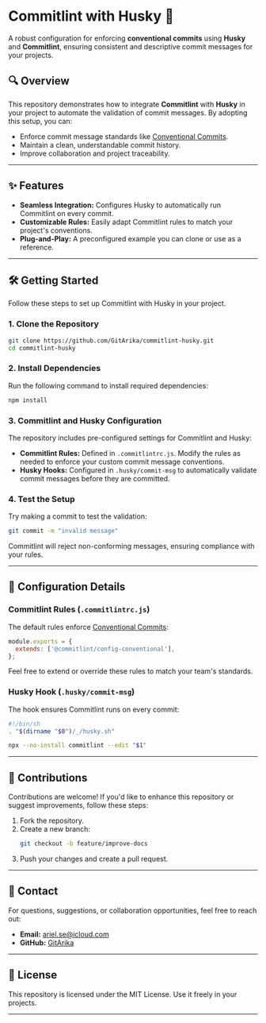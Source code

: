 
# Commitlint with Husky 🚀

A robust configuration for enforcing **conventional commits** using **Husky** and **Commitlint**, ensuring consistent and descriptive commit messages for your projects.

## 🔍 Overview

This repository demonstrates how to integrate **Commitlint** with **Husky** in your project to automate the validation of commit messages. By adopting this setup, you can:

- Enforce commit message standards like [Conventional Commits](https://www.conventionalcommits.org/).
- Maintain a clean, understandable commit history.
- Improve collaboration and project traceability.

---

## ✨ Features

- **Seamless Integration:** Configures Husky to automatically run Commitlint on every commit.
- **Customizable Rules:** Easily adapt Commitlint rules to match your project's conventions.
- **Plug-and-Play:** A preconfigured example you can clone or use as a reference.

---

## 🛠️ Getting Started

Follow these steps to set up Commitlint with Husky in your project.

### 1. Clone the Repository

```bash
git clone https://github.com/GitArika/commitlint-husky.git
cd commitlint-husky
```

### 2. Install Dependencies

Run the following command to install required dependencies:

```bash
npm install
```

### 3. Commitlint and Husky Configuration

The repository includes pre-configured settings for Commitlint and Husky:

- **Commitlint Rules:** Defined in `.commitlintrc.js`. Modify the rules as needed to enforce your custom commit message conventions.
- **Husky Hooks:** Configured in `.husky/commit-msg` to automatically validate commit messages before they are committed.

### 4. Test the Setup

Try making a commit to test the validation:

```bash
git commit -m "invalid message"
```

Commitlint will reject non-conforming messages, ensuring compliance with your rules.

---

## 🔧 Configuration Details

### Commitlint Rules (`.commitlintrc.js`)

The default rules enforce [Conventional Commits](https://www.conventionalcommits.org/):

```javascript
module.exports = {
  extends: ['@commitlint/config-conventional'],
};
```

Feel free to extend or override these rules to match your team's standards.

### Husky Hook (`.husky/commit-msg`)

The hook ensures Commitlint runs on every commit:

```bash
#!/bin/sh
. "$(dirname "$0")/_/husky.sh"

npx --no-install commitlint --edit "$1"
```

---

## 🤝 Contributions

Contributions are welcome! If you'd like to enhance this repository or suggest improvements, follow these steps:

1. Fork the repository.
2. Create a new branch:
   ```bash
   git checkout -b feature/improve-docs
   ```
3. Push your changes and create a pull request.

---

## 📧 Contact

For questions, suggestions, or collaboration opportunities, feel free to reach out:

- **Email:** [ariel.se@icloud.com](mailto:ariel.se@icloud.com)
- **GitHub:** [GitArika](https://github.com/GitArika)

---

## 📜 License

This repository is licensed under the MIT License. Use it freely in your projects.

---
